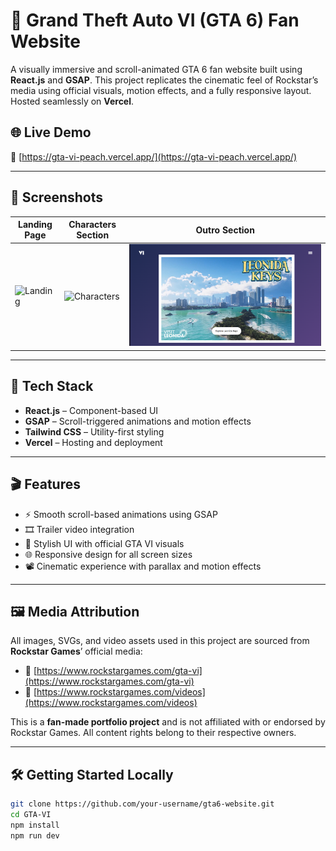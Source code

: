 # 🚗 Grand Theft Auto VI (GTA 6) Fan Website

A visually immersive and scroll-animated GTA 6 fan website built using **React.js** and **GSAP**. This project replicates the cinematic feel of Rockstar’s media using official visuals, motion effects, and a fully responsive layout. Hosted seamlessly on **Vercel**.

## 🌐 Live Demo

🔗 [https://gta-vi-peach.vercel.app/](https://gta-vi-peach.vercel.app/)

---

## 📸 Screenshots

| Landing Page | Characters Section | Outro Section |
|--------------|--------------------|------------------|
| ![Landing](./screenshots/landing.png) | ![Characters](./screenshots/characters.png) | ![Outro](./screenshots/Outro.png) |

---

## 🚀 Tech Stack

- **React.js** – Component-based UI
- **GSAP** – Scroll-triggered animations and motion effects
- **Tailwind CSS** – Utility-first styling
- **Vercel** – Hosting and deployment

---

## 🎬 Features

- ⚡ Smooth scroll-based animations using GSAP
- 🎞️ Trailer video integration
- 🎨 Stylish UI with official GTA VI visuals
- 🌐 Responsive design for all screen sizes
- 📽️ Cinematic experience with parallax and motion effects

---

## 🖼️ Media Attribution

All images, SVGs, and video assets used in this project are sourced from **Rockstar Games**’ official media:

- 🔗 [https://www.rockstargames.com/gta-vi](https://www.rockstargames.com/gta-vi)
- 🔗 [https://www.rockstargames.com/videos](https://www.rockstargames.com/videos)

This is a **fan-made portfolio project** and is not affiliated with or endorsed by Rockstar Games. All content rights belong to their respective owners.

---

## 🛠️ Getting Started Locally

```bash
git clone https://github.com/your-username/gta6-website.git
cd GTA-VI
npm install
npm run dev
```
